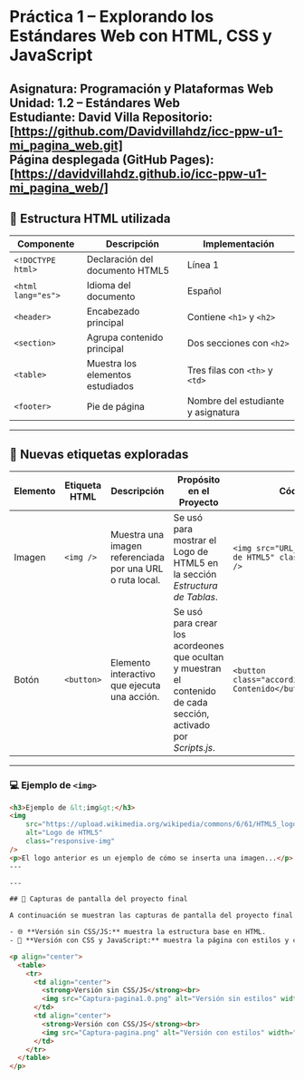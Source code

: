 # Práctica 1 – Explorando los Estándares Web con HTML, CSS y JavaScript  

**Asignatura:** Programación y Plataformas Web  
**Unidad:** 1.2 – Estándares Web  
**Estudiante:** David Villa 
**Repositorio:** [https://github.com/Davidvillahdz/icc-ppw-u1-mi_pagina_web.git]  
**Página desplegada (GitHub Pages):** [https://davidvillahdz.github.io/icc-ppw-u1-mi_pagina_web/]
---

## 🧱 Estructura HTML utilizada

| **Componente**       | **Descripción**                     | **Implementación**                       |
|-----------------------|-------------------------------------|------------------------------------------|
| `<!DOCTYPE html>`     | Declaración del documento HTML5     | Línea 1                                  |
| `<html lang="es">`    | Idioma del documento                | Español                                  |
| `<header>`            | Encabezado principal                | Contiene `<h1>` y `<h2>`                 |
| `<section>`           | Agrupa contenido principal          | Dos secciones con `<h2>`                 |
| `<table>`             | Muestra los elementos estudiados    | Tres filas con `<th>` y `<td>`           |
| `<footer>`            | Pie de página                       | Nombre del estudiante y asignatura       |

---

## 🧩 Nuevas etiquetas exploradas

| **Elemento** | **Etiqueta HTML** | **Descripción** | **Propósito en el Proyecto** | **Código HTML** |
|---------------|------------------|------------------|-------------------------------|------------------|
| Imagen | `<img />` | Muestra una imagen referenciada por una URL o ruta local. | Se usó para mostrar el Logo de HTML5 en la sección *Estructura de Tablas*. | `<img src="URL_DEL_LOGO" alt="Logo de HTML5" class="responsive-img" />` |
| Botón | `<button>` | Elemento interactivo que ejecuta una acción. | Se usó para crear los acordeones que ocultan y muestran el contenido de cada sección, activado por *Scripts.js*. | `<button class="accordion">Mostrar/Ocultar Contenido</button>` |

---

### 💻 Ejemplo de `<img>`

```html
<h3>Ejemplo de &lt;img&gt;</h3>
<img 
    src="https://upload.wikimedia.org/wikipedia/commons/6/61/HTML5_logo_and_wordmark.svg" 
    alt="Logo de HTML5" 
    class="responsive-img" 
/>
<p>El logo anterior es un ejemplo de cómo se inserta una imagen...</p>
---

---

## 📸 Capturas de pantalla del proyecto final

A continuación se muestran las capturas de pantalla del proyecto final funcionando en el navegador, correspondientes a **ambas versiones**:

- 🌐 **Versión sin CSS/JS:** muestra la estructura base en HTML.  
- 🎨 **Versión con CSS y JavaScript:** muestra la página con estilos y comportamiento dinámico.

<p align="center">
  <table>
    <tr>
      <td align="center">
        <strong>Versión sin CSS/JS</strong><br>
        <img src="Captura-pagina1.0.png" alt="Versión sin estilos" width="400">
      </td>
      <td align="center">
        <strong>Versión con CSS/JS</strong><br>
        <img src="Captura-pagina.png" alt="Versión con estilos" width="400">
      </td>
    </tr>
  </table>
</p>
